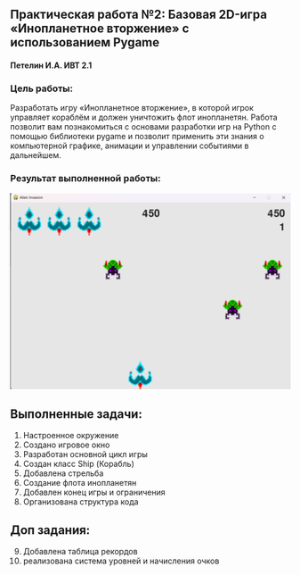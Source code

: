 ## Практическая работа №2: Базовая 2D-игра «Инопланетное вторжение» с использованием Pygame
#### Петелин И.А. ИВТ 2.1

### Цель работы:

Разработать игру «Инопланетное вторжение», в которой игрок управляет кораблём и должен уничтожить флот инопланетян. Работа позволит вам познакомиться с основами разработки игр на Python с помощью библиотеки pygame и
позволит применить эти знания о компьютерной графике, анимации и управлении событиями в дальнейшем.

### Результат выполненной работы:

![Скриншот игры](report_photos/screenshot.png)

## Выполненные задачи:
1. Настроенное окружение
2. Создано игровое окно
3. Разработан основной цикл игры
4. Создан класс Ship (Корабль)
5. Добавлена стрельба
6. Создание флота инопланетян
7. Добавлен конец игры и ограничения
8. Организована структура кода

## Доп задания:
9. Добавлена таблица рекордов
10. реализована система уровней и начисления очков